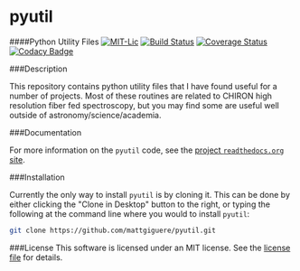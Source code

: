 pyutil
======

####Python Utility Files
[![MIT-Lic](http://img.shields.io/badge/license-MIT-blue.svg?style=flat)](https://github.com/mattgiguere/pyutil/blob/master/LICENSE)
[![Build Status](https://travis-ci.org/mattgiguere/pyutil.svg?branch=master)](https://travis-ci.org/mattgiguere/pyutil)
[![Coverage Status](https://coveralls.io/repos/mattgiguere/pyutil/badge.svg?branch=master)](https://coveralls.io/r/mattgiguere/pyutil?branch=master)
[![Codacy Badge](https://www.codacy.com/project/badge/24f412c6b6c443f8b6693936594811a1)](https://www.codacy.com/public/matthewgiguere/pyutil)

###Description

This repository contains python utility files that I have found useful for a number of projects. Most of these routines are related to CHIRON high resolution fiber fed spectroscopy, but you may find some are useful well outside of astronomy/science/academia.

###Documentation

For more information on the `pyutil` code, see the
[project `readthedocs.org` site][rtd].

###Installation

Currently the only way to install `pyutil` is by cloning it. This can be done by either clicking the "Clone in Desktop" button to the right, or typing the following at the command line where you would to install `pyutil`:

```sh
git clone https://github.com/mattgiguere/pyutil.git
```

###License
This software is licensed under an MIT license. See the
[license file][lic] for details.


[rtd]: http://pyutil.readthedocs.org/en/latest/
[lic]: https://github.com/mattgiguere/pyutil/blob/master/LICENSE
